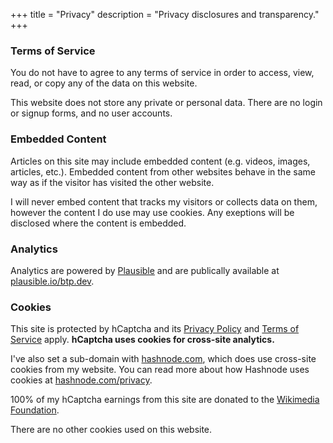 +++
title = "Privacy"
description = "Privacy disclosures and transparency."
+++

### Terms of Service
You do not have to agree to any terms of service in order to access, view, read, or copy any of the data on this website.

This website does not store any private or personal data. There are no login or signup forms, and no user accounts.

### Embedded Content
Articles on this site may include embedded content (e.g. videos, images, articles, etc.). Embedded content from other websites behave in the same way as if the visitor has visited the other website.

I will never embed content that tracks my visitors or collects data on them, however the content I do use may use cookies. Any exeptions will be disclosed where the content is embedded.

### Analytics
Analytics are powered by [Plausible](https://plausible.io) and are publically available at [plausible.io/btp.dev](https://plausible.io/btp.dev).

### Cookies
This site is protected by hCaptcha and its [Privacy Policy](https://www.hcaptcha.com/privacy) and [Terms of Service](https://www.hcaptcha.com/terms) apply. **hCaptcha uses cookies for cross-site analytics.**

I've also set a sub-domain with [hashnode.com](https://hashnode.com/), which does use cross-site cookies from my website. You can read more about how Hashnode uses cookies at [hashnode.com/privacy](https://hashnode.com/privacy).

100% of my hCaptcha earnings from this site are donated to the [Wikimedia Foundation](https://wikimediafoundation.org).

There are no other cookies used on this website.
